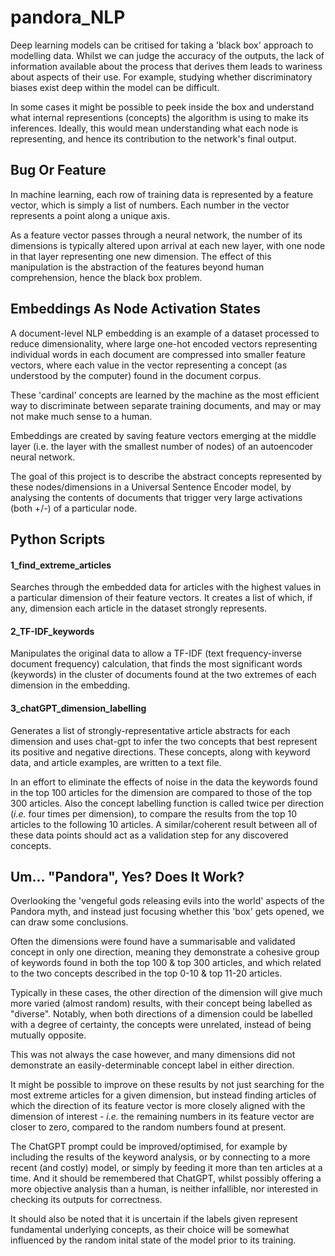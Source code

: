 # pandora_NLP

Deep learning models can be critised for taking a 'black box' approach to
modelling data.  Whilst we can judge the accuracy of the outputs, the lack of 
information available about the process that derives them leads to wariness 
about aspects of their use.  For example, studying whether discriminatory biases 
exist deep within the model can be difficult.

In some cases it might be possible to peek inside the box and understand what 
internal representions (concepts) the algorithm is using to make its inferences.
Ideally, this would mean understanding what each node is representing, and hence
its contribution to the network's final output.

## Bug Or Feature

In machine learning, each row of training data is represented by a feature
vector, which is simply a list of numbers.  Each number in the vector represents a point along a unique axis.

As a feature vector passes through a neural network, the number of its dimensions 
is typically altered upon arrival at each new layer, with one node in that layer
representing one new dimension.  The effect of this manipulation is the abstraction of the features beyond 
human comprehension, hence the black box problem.

## Embeddings As Node Activation States

A document-level NLP embedding is an example of a dataset processed to reduce 
dimensionality, where large one-hot encoded vectors representing individual words
in each document are compressed into smaller feature vectors, where each value in the vector representing
a concept (as understood by the computer) found in the document corpus.  

These 'cardinal' concepts are learned by the machine as the most efficient way to
discriminate between separate training documents, and may or may not make much sense to a 
human.

Embeddings are created by saving feature vectors emerging at the middle layer 
(i.e. the layer with the smallest number of nodes) of an autoencoder neural network.

The goal of this project is to describe the abstract concepts represented by these 
nodes/dimensions in a Universal Sentence Encoder model, by analysing the contents 
of documents that trigger very large activations (both +/-) of a particular node. 

## Python Scripts

#### 1_find_extreme_articles 

Searches through the embedded data for articles with the highest values in a particular
dimension of their feature vectors.  It creates a list of which, if any, dimension each
article in the dataset strongly represents.

#### 2_TF-IDF_keywords

Manipulates the original data to allow a TF-IDF (text frequency-inverse document 
frequency) calculation, that finds the most significant words (keywords) in the cluster
of documents found at the two extremes of each dimension in the embedding.

#### 3_chatGPT_dimension_labelling

Generates a list of strongly-representative article abstracts for each dimension and 
uses chat-gpt to infer the two concepts that best represent its positive and negative 
directions.  These concepts, along with keyword data, and article examples, are written
to a text file.

In an effort to eliminate the effects of noise in the data the keywords found in the 
top 100 articles for the dimension are compared to those of the top 300 articles.  Also
the concept labelling function is called twice per direction (_i.e._ four times per dimension),
to compare the results from the top 10 articles to the following 10 articles.  A similar/coherent
result between all of these data points should act as a validation step for any discovered concepts.

## Um... "Pandora", Yes?  Does It Work?

Overlooking the 'vengeful gods releasing evils into the world' aspects of the Pandora myth, and instead just focusing whether this 'box' gets opened, we can draw some conclusions.

Often the dimensions were found have a summarisable and validated concept in only one direction, meaning they demonstrate a cohesive group of keywords found in both the top 100 & top 300 articles, and which related to the two concepts described in the top 0-10 & top 11-20 articles.  

Typically in these cases, the other direction of the dimension will give much more varied (almost random) results, with their concept being labelled as "diverse".  Notably, when both directions of a dimension could be labelled with a degree of certainty, the concepts were unrelated, instead of being mutually opposite.

This was not always the case however, and many dimensions did not demonstrate an easily-determinable concept label in either direction.

It might be possible to improve on these results by not just searching for the most extreme articles for a given dimension, but instead finding articles of which the direction of its feature vector is more closely aligned with the dimension of interest - _i.e._ the remaining numbers in its feature vector are closer to zero, compared to the random numbers found at present.

The ChatGPT prompt could be improved/optimised, for example by including the results of the keyword analysis, or by connecting to a more recent (and costly) model, or simply by feeding it more than ten articles at a time.  And it should be remembered that ChatGPT, whilst possibly offering a more objective analysis than a human, is neither infallible, nor interested in checking its outputs for correctness.

It should also be noted that it is uncertain if the labels given represent fundamental underlying concepts, as their choice will be somewhat influenced by the random inital state of the model prior to its training.
